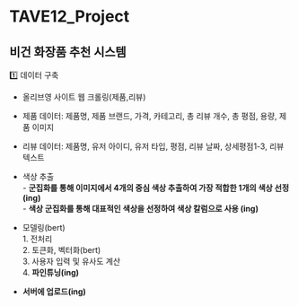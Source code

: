 # TAVE12_Project

## 비건 화장품 추천 시스템
1️⃣ 데이터 구축 </br>
- 올리브영 사이트 웹 크롤링(제품,리뷰) </br>
- 제품 데이터: 제품명, 제품 브랜드, 가격, 카테고리, 총 리뷰 개수, 총 평점, 용량, 제품 이미지 </br>
- 리뷰 데이터: 제품명, 유저 아이디, 유저 타입, 평점, 리뷰 날짜, 상세평점1-3, 리뷰 텍스트 </br>


- 색상 추출 </br>
</tab> - **군집화를 통해 이미지에서 4개의 중심 색상 추출하여 가장 적합한 1개의 색상 선정 (ing)** </br>
</tab> - **색상 군집화를 통해 대표적인 색상을 선정하여 색상 칼럼으로 사용 (ing)** 

- 모델링(bert) </br>
</tab> 1. 전처리 </br>
</tab> 2. 토큰화, 벡터화(bert) </br>
</tab> 3. 사용자 입력 및 유사도 계산 </br>
</tab> 4. **파인튜닝(ing)**
- **서버에 업로드(ing)**
   
